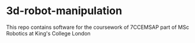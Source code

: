 # 3d-robot-manipulation
This repo contains software for the coursework of 7CCEMSAP  part of MSc Robotics at King's College London
